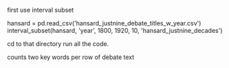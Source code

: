 first use interval subset 

hansard = pd.read_csv('hansard_justnine_debate_titles_w_year.csv')
interval_subset(hansard, 'year', 1800, 1920, 10, 'hansard_justnine_decades')

cd to that directory 
run all the code.


counts two key words per row of debate text
